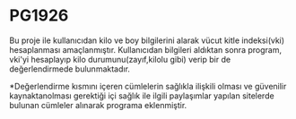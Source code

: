 # PG1926
Bu proje ile kullanıcıdan kilo ve boy bilgilerini alarak vücut kitle indeksi(vki) hesaplanması amaçlanmıştır. Kullanıcıdan bilgileri aldıktan sonra program, 
vki'yi hesaplayıp kilo durumunu(zayıf,kilolu gibi) verip bir de değerlendirmede bulunmaktadır.

*Değerlendirme kısmını içeren cümlelerin sağlıkla ilişkili olması ve güvenilir kaynaktanolması gerektiği içi sağlık ile ilgili paylaşımlar yapılan sitelerde bulunan cümleler 
alınarak programa eklenmiştir.
